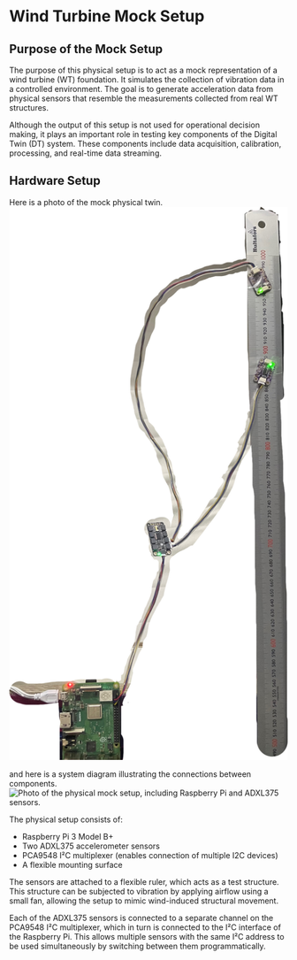 # Wind Turbine Mock Setup

## Purpose of the Mock Setup

The purpose of this physical setup is to act as a mock representation of a wind turbine (WT) foundation. It simulates the collection of vibration data in a controlled environment. The goal is to generate acceleration data from physical sensors that resemble the measurements collected from real WT structures.

Although the output of this setup is not used for operational decision making, it plays an important role in testing key components of the Digital Twin (DT) system. These components include data acquisition, calibration, processing, and real-time data streaming.

## Hardware Setup

Here is a photo of the mock physical twin.
![Photo of the physical mock setup, including Raspberry Pi and ADXL375 sensors.](figures/physical-structure.png)

and here is a system diagram illustrating the connections between components.
![Photo of the physical mock setup, including Raspberry Pi and ADXL375 sensors.](figures/system-structure.png)

The physical setup consists of:

- Raspberry Pi 3 Model B+
- Two ADXL375 accelerometer sensors
- PCA9548 I²C multiplexer (enables connection of multiple I2C devices)
- A flexible mounting surface

The sensors are attached to a flexible ruler, which acts as a test structure. This structure can be subjected to vibration by applying airflow using a small fan, allowing the setup to mimic wind-induced structural movement.

Each of the ADXL375 sensors is connected to a separate channel on the PCA9548 I²C multiplexer, which in turn is connected to the I²C interface of the Raspberry Pi. This allows multiple sensors with the same I²C address to be used simultaneously by switching between them programmatically.
